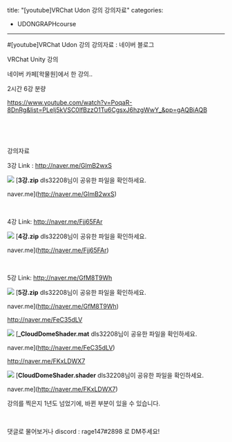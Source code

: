 title: "[youtube]VRChat Udon 강의 강의자료"
categories:
 - UDONGRAPHcourse
---
#[youtube]VRChat Udon 강의 강의자료 : 네이버 블로그








VRChat Unity 강의

네이버 카페[왁물원]에서 한 강의..

2시간 6강 분량

<https://www.youtube.com/watch?v=PoqaR-8DnRg&list=PLelj5kVSC0lfBzzO1Tu6CgsxJ6hzgWwY_&pp=gAQBiAQB>

​

​

강의자료

3강 Link : <http://naver.me/GlmB2wxS>





 



[![](https://dthumb-phinf.pstatic.net/?src=%22https%3A%2F%2Fssl.pstatic.net%2Fstatic%2Fpwe%2Fcloud%2Fimg%2Fcommon%2Fogtag%2Ffile-zip.png%22&type=ff120)](http://naver.me/GlmB2wxS)
[**3강.zip**
dls32208님이 공유한 파일을 확인하세요.


naver.me](http://naver.me/GlmB2wxS)




 



​

4강 Link: <http://naver.me/Fjj65FAr>





 



[![](https://dthumb-phinf.pstatic.net/?src=%22https%3A%2F%2Fssl.pstatic.net%2Fstatic%2Fpwe%2Fcloud%2Fimg%2Fcommon%2Fogtag%2Ffile-zip.png%22&type=ff120)](http://naver.me/Fjj65FAr)
[**4강.zip**
dls32208님이 공유한 파일을 확인하세요.


naver.me](http://naver.me/Fjj65FAr)




 



​

5강 Link: <http://naver.me/GfM8T9Wh>





 



[![](https://dthumb-phinf.pstatic.net/?src=%22https%3A%2F%2Fssl.pstatic.net%2Fstatic%2Fpwe%2Fcloud%2Fimg%2Fcommon%2Fogtag%2Ffile-zip.png%22&type=ff120)](http://naver.me/GfM8T9Wh)
[**5강.zip**
dls32208님이 공유한 파일을 확인하세요.


naver.me](http://naver.me/GfM8T9Wh)




 



<http://naver.me/FeC35dLV>





 



[![](https://dthumb-phinf.pstatic.net/?src=%22https%3A%2F%2Fssl.pstatic.net%2Fstatic%2Fpwe%2Fcloud%2Fimg%2Fcommon%2Fogtag%2Ffile-etc.png%22&type=ff120)](http://naver.me/FeC35dLV)
[**\_CloudDomeShader.mat**
dls32208님이 공유한 파일을 확인하세요.


naver.me](http://naver.me/FeC35dLV)




 



<http://naver.me/FKxLDWX7>





 



[![](https://dthumb-phinf.pstatic.net/?src=%22https%3A%2F%2Fssl.pstatic.net%2Fstatic%2Fpwe%2Fcloud%2Fimg%2Fcommon%2Fogtag%2Ffile-etc.png%22&type=ff120)](http://naver.me/FKxLDWX7)
[**CloudDomeShader.shader**
dls32208님이 공유한 파일을 확인하세요.


naver.me](http://naver.me/FKxLDWX7)




 



강의를 찍은지 1년도 넘었기에, 바뀐 부분이 있을 수 있습니다.

​

댓글로 물어보거나 discord : rage147#2898 로 DM주세요!